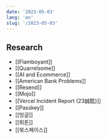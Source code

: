 ```yaml
---
date: '2023-05-03'
lang: 'en'
slug: '/2023-05-03'
---
```


## Research

- [[Flamboyant]]
- [[Quarrelsome]]
- [[AI and Ecommerce]]
- [[American Bank Problems]]
- [[Resend]]
- [[Mojo]]
- [[Vercel Incident Report (23誠鉉)]]
- [[Passkey]]
- [[빙글]]
- [[뤼튼]]
- [[북스페이스]]
